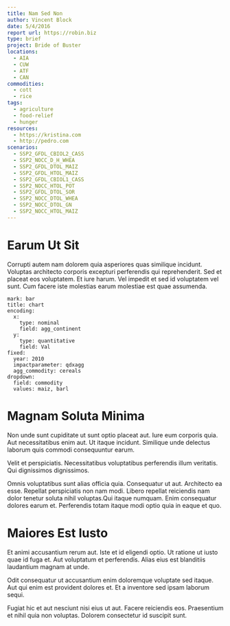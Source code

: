 ```yaml
---
title: Nam Sed Non
author: Vincent Block
date: 5/4/2016
report url: https://robin.biz
type: brief
project: Bride of Buster
locations:
  - AIA
  - CUW
  - ATF
  - CAN
commodities:
  - cott
  - rice
tags:
  - agriculture
  - food-relief
  - hunger
resources:
  - https://kristina.com
  - http://pedro.com
scenarios:
  - SSP2_GFDL_CBIOL2_CASS
  - SSP2_NOCC_D_H_WHEA
  - SSP2_GFDL_DTOL_MAIZ
  - SSP2_GFDL_HTOL_MAIZ
  - SSP2_GFDL_CBIOL1_CASS
  - SSP2_NOCC_HTOL_POT
  - SSP2_GFDL_DTOL_SOR
  - SSP2_NOCC_DTOL_WHEA
  - SSP2_NOCC_DTOL_GN
  - SSP2_NOCC_HTOL_MAIZ
---
```

# Earum Ut Sit
Corrupti autem nam dolorem quia asperiores quas similique incidunt. Voluptas architecto corporis excepturi perferendis qui reprehenderit. Sed et placeat eos voluptatem. Et iure harum. Vel impedit et sed id voluptatem vel sunt. Cum facere iste molestias earum molestiae est quae assumenda.

```vis
mark: bar
title: chart
encoding:
  x:
    type: nominal
    field: agg_continent
  y:
    type: quantitative
    field: Val
fixed:
  year: 2010
  impactparameter: qdxagg
  agg_commodity: cereals
dropdown:
  field: commodity
  values: maiz, barl
```

# Magnam Soluta Minima
Non unde sunt cupiditate ut sunt optio placeat aut. Iure eum corporis quia. Aut necessitatibus enim aut. Ut itaque incidunt. Similique unde delectus laborum quis commodi consequuntur earum.
 Velit et perspiciatis. Necessitatibus voluptatibus perferendis illum veritatis. Qui dignissimos dignissimos.
 Omnis voluptatibus sunt alias officia quia. Consequatur ut aut. Architecto ea esse. Repellat perspiciatis non nam modi. Libero repellat reiciendis nam dolor tenetur soluta nihil voluptas.Qui itaque numquam. Enim consequatur dolores earum et. Perferendis totam itaque modi optio quia in eaque et quo.

# Maiores Est Iusto
Et animi accusantium rerum aut. Iste et id eligendi optio. Ut ratione ut iusto quae id fuga et. Aut voluptatum et perferendis. Alias eius est blanditiis laudantium magnam at unde.
 Odit consequatur ut accusantium enim doloremque voluptate sed itaque. Aut qui enim est provident dolores et. Et a inventore sed ipsam laborum sequi.
 Fugiat hic et aut nesciunt nisi eius ut aut. Facere reiciendis eos. Praesentium et nihil quia non voluptas. Dolorem consectetur id suscipit sunt.
